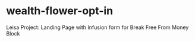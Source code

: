 # wealth-flower-opt-in
Leisa Project: Landing Page with Infusion form for Break Free From Money Block
